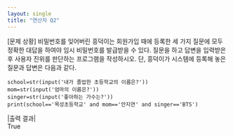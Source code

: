 ```yaml
---
layout: single
title: "연산자 Q2"
---
```


[문제 상황]
 비밀번호를 잊어버린 흥덕이는 회원가입 때에 등록한 세 가지 질문에 모두 정확한 대답을  하여야 임시 비밀번호를 발급받을 수 있다. 질문을 하고 답변을 입력받은 후 사용자 진위를  판단하는 프로그램을 작성하시오. 단, 흥덕이가 시스템에 등록해 놓은 질문과 답변은 다음과  같다. 

~~~
school=str(input('내가 졸업한 초등학교의 이름은?'))
mom=str(input('엄마의 이름은?'))
singer=str(input('좋아하는 가수는?'))
print(school=='목성초등학교' and mom=='안지연' and singer=='BTS')
~~~

|출력 결과|<br>
True
